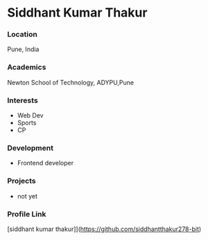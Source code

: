 # Siddhant Kumar Thakur

### Location

Pune, India

### Academics

Newton School of Technology, ADYPU,Pune

### Interests

- Web Dev
- Sports
- CP

### Development

- Frontend developer

### Projects

- not yet

### Profile Link

[siddhant kumar thakur]](https://github.com/siddhantthakur278-bit)
